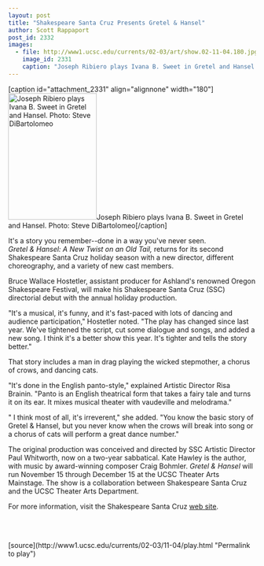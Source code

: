 ```yaml
---
layout: post
title: "Shakespeare Santa Cruz Presents Gretel & Hansel"
author: Scott Rappaport
post_id: 2332
images:
  - file: http://www1.ucsc.edu/currents/02-03/art/show.02-11-04.180.jpg
    image_id: 2331
    caption: "Joseph Ribiero plays Ivana B. Sweet in Gretel and Hansel. Photo: Steve DiBartolomeo"
---
```


[caption id="attachment_2331" align="alignnone" width="180"]<a href="http://localhost/mysite/wp-content/uploads/2002/11/show.02-11-04.180.jpg"><img class="size-full wp-image-2331" src="http://localhost/mysite/wp-content/uploads/2002/11/show.02-11-04.180.jpg" alt="Joseph Ribiero plays Ivana B. Sweet in Gretel and Hansel. Photo: Steve DiBartolomeo" width="180" height="257" /></a>Joseph Ribiero plays Ivana B. Sweet in Gretel and Hansel. Photo: Steve DiBartolomeo[/caption]
<p>
  It's a story you remember--done in a way you've never seen.<br>
  <i>Gretel &amp; Hansel: A New Twist on an Old Tail,</i> returns for its second Shakespeare Santa Cruz holiday season with a new director, different choreography, and a variety of new cast members.
</p>
<p>
  Bruce Wallace Hostetler, assistant producer for Ashland's renowned Oregon Shakespeare Festival, will make his Shakespeare Santa Cruz (SSC) directorial debut with the annual holiday production.<br>
</p>
<p>
  "It's a musical, it's funny, and it's fast-paced with lots of dancing and audience participation," Hostetler noted. "The play has changed since last year. We've tightened the script, cut some dialogue and songs, and added a new song. I think it's a better show this year. It's tighter and tells the story better."<br>
</p>
<p>
  That story includes a man in drag playing the wicked stepmother, a chorus of crows, and dancing cats.<br>
</p>
<p>
  "It's done in the English panto-style," explained Artistic Director Risa Brainin. "Panto is an English theatrical form that takes a fairy tale and turns it on its ear. It mixes musical theater with vaudeville and melodrama."<br>
</p>
<p>
  " I think most of all, it's irreverent," she added. "You know the basic story of Gretel &amp; Hansel, but you never know when the crows will break into song or a chorus of cats will perform a great dance number."<br>
</p>
<p>
  The original production was conceived and directed by SSC Artistic Director Paul Whitworth, now on a two-year sabbatical. Kate Hawley is the author, with music by award-winning composer Craig Bohmler. <i>Gretel &amp; Hansel</i> will run November 15 through December 15 at the UCSC Theater Arts Mainstage. The show is a collaboration between Shakespeare Santa Cruz and the UCSC Theater Arts Department.<br>
</p>
<p>
  For more information, visit the Shakespeare Santa Cruz <a href="www.shakespearesantacruz.org">web site</a>.
</p>
<p>
  <br>
  <br>

</p>
<p>

</p>
[source](http://www1.ucsc.edu/currents/02-03/11-04/play.html "Permalink to play")
